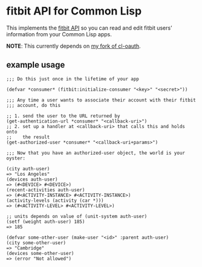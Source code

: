 # fitbit API for Common Lisp

This implements the [fitbit API](http://dev.fitbit.com/) so you can read and
edit fitbit users’ information from your Common Lisp apps.

**NOTE**: This currently depends on [my fork of cl-oauth](sellout/cl-oauth).

## example usage

    ;;; Do this just once in the lifetime of your app
     
    (defvar *consumer* (fitbit:initialize-consumer "<key>" "<secret>"))
    
    ;;; Any time a user wants to associate their account with their fitbit
    ;;; account, do this
    
    ;; 1. send the user to the URL returned by
    (get-authentication-url *consumer* "<callback-uri>")
    ;; 2. set up a handler at <callback-uri> that calls this and holds onto
    ;;    the result
    (get-authorized-user *consumer* "<callback-uri+params>")
    
    ;;; Now that you have an authorized-user object, the world is your oyster:
    
    (city auth-user)
    => "Los Angeles"
    (devices auth-user)
    => (#<DEVICE> #<DEVICE>)
    (recent-activities auth-user)
    => (#<ACTIVITY-INSTANCE> #<ACTIVITY-INSTANCE>)
    (activity-levels (activity (car *)))
    => (#<ACTIVITY-LEVEL> #<ACTIVITY-LEVEL>)
    
    ;; units depends on value of (unit-system auth-user)
    (setf (weight auth-user) 185)
    => 185
    
    (defvar some-other-user (make-user "<id>" :parent auth-user)
    (city some-other-user)
    => "Cambridge"
    (devices some-other-user)
    => (error "Not allowed")
